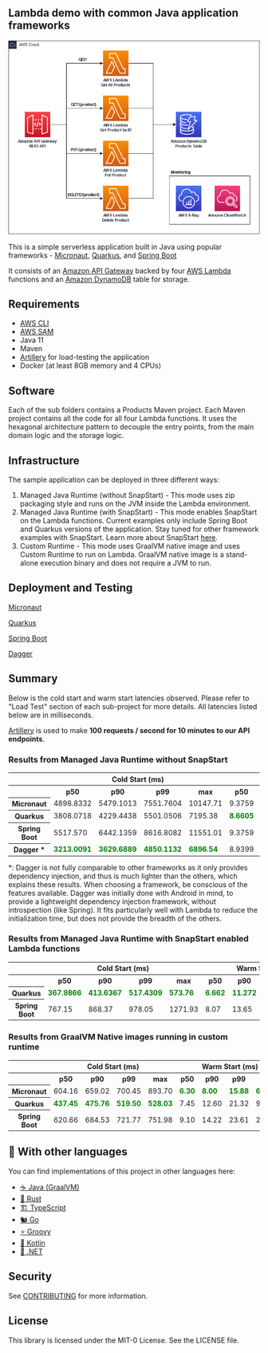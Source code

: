 ## Lambda demo with common Java application frameworks

<p align="center">
  <img src="imgs/diagram.jpg" alt="Architecture diagram"/>
</p>

This is a simple serverless application built in Java using popular frameworks - [Micronaut](https://micronaut.io/), [Quarkus](https://quarkus.io/), and [Spring Boot](https://spring.io/projects/spring-boot)

It consists of an [Amazon API Gateway](https://aws.amazon.com/api-gateway/) backed by four [AWS Lambda](https://aws.amazon.com/lambda/)
functions and an [Amazon DynamoDB](https://aws.amazon.com/dynamodb/) table for storage.

## Requirements

- [AWS CLI](https://aws.amazon.com/cli/)
- [AWS SAM](https://aws.amazon.com/serverless/sam/)
- Java 11
- Maven
- [Artillery](https://www.artillery.io/) for load-testing the application
- Docker (at least 8GB memory and 4 CPUs)

## Software

Each of the sub folders contains a Products Maven project. Each Maven project contains all the code for all four
Lambda functions. It uses the hexagonal architecture pattern to decouple the entry points, from the main domain logic
and the storage logic.

## Infrastructure

The sample application can be deployed in three different ways:
1. Managed Java Runtime (without SnapStart) - This mode uses zip packaging style and runs on the JVM inside the Lambda environment.
2. Managed Java Runtime (with SnapStart) - This mode enables SnapStart on the Lambda functions. Current examples only include Spring Boot and Quarkus versions of the application.
Stay tuned for other framework examples with SnapStart. Learn more about SnapStart [here](https://docs.aws.amazon.com/lambda/latest/dg/snapstart.html).
3. Custom Runtime - This mode uses GraalVM native image and uses Custom Runtime to run on Lambda. 
   GraalVM native image is a stand-alone execution binary and does not require a JVM to run.

## Deployment and Testing

[Micronaut](micronaut)

[Quarkus](quarkus)

[Spring Boot](springboot)

[Dagger](dagger)

## Summary
Below is the cold start and warm start latencies observed. Please refer to "Load Test" section of each sub-project for more details.
All latencies listed below are in milliseconds.

[Artillery](https://www.artillery.io/) is used to make **100 requests / second for 10 minutes to our API endpoints**.

### Results from Managed Java Runtime without SnapStart

<table class="table-bordered">
        <tr>
            <th colspan="1" style="horizontal-align : middle;text-align:center;"></th>
            <th colspan="4" style="horizontal-align : middle;text-align:center;">Cold Start (ms)</th>
            <th colspan="4" style="horizontal-align : middle;text-align:center;">Warm Start (ms)</th>           
        </tr>
        <tr>
            <th></th>
            <th scope="col">p50</th>
            <th scope="col">p90</th>
            <th scope="col">p99</th>
            <th scope="col">max</th>
            <th scope="col">p50</th>
            <th scope="col">p90</th>
            <th scope="col">p99</th>
            <th scope="col">max</th>
        </tr>        
        <tr>
            <th>Micronaut</th>
            <td>4898.8332</td>
            <td>5479.1013</td>
            <td>7551.7604</td>
            <td>10147.71</td>
            <td>9.3759</td>
            <td>17.1385</td>
            <td>42.356</td>
            <td>531.75</td>
        </tr>
        <tr>
            <th>Quarkus</th>
            <td>3808.0718</td>
            <td>4229.4438</td>
            <td>5501.0506</td>
            <td>7195.38</td>
            <td><b style="color: green">8.6605</b></td>
            <td><b style="color: green">15.3362</b></td>
            <td><b style="color: green">38.5082</b></td>
            <td>375.65</td>
        </tr>
        <tr>
            <th>Spring Boot</th>
            <td>5517.570</td>
            <td>6442.1359</td>
            <td>8616.8082</td>
            <td>11551.01</td>
            <td>9.3759</td>
            <td>16.8686</td>
            <td>40.3863</td>
            <td>319.69</td>
        </tr>
        <tr>
            <th>Dagger *</th>
            <td><b style="color: green">3213.0091</b></td>
            <td><b style="color: green">3629.6889</b></td>
            <td><b style="color: green">4850.1132</b></td>
            <td><b style="color: green">6896.54</b></td>
            <td>8.9399</td>
            <td>16.3415</td>
            <td>40.3863</td>
            <td><b style="color: green">292.2</b></td>
        </tr>
</table>
*: Dagger is not fully comparable to other frameworks as it only provides dependency injection, and thus is much lighter than the others, which explains these results.
When choosing a framework, be conscious of the features available. Dagger was initially done with Android in mind, to provide a lightweight dependency injection framework, without introspection (like Spring). 
It fits particularly well with Lambda to reduce the initialization time, but does not provide the breadth of the others.

### Results from Managed Java Runtime with SnapStart enabled Lambda functions

<table class="table-bordered">
        <tr>
            <th colspan="1" style="horizontal-align : middle;text-align:center;"></th>
            <th colspan="4" style="horizontal-align : middle;text-align:center;">Cold Start (ms)</th>
            <th colspan="4" style="horizontal-align : middle;text-align:center;">Warm Start (ms)</th>           
        </tr>
        <tr>
            <th></th>
            <th scope="col">p50</th>
            <th scope="col">p90</th>
            <th scope="col">p99</th>
            <th scope="col">max</th>
            <th scope="col">p50</th>
            <th scope="col">p90</th>
            <th scope="col">p99</th>
            <th scope="col">max</th>
        </tr>
        <tr>
            <th>Quarkus</th>
            <td><b style="color: green">367.9866</b></td>
            <td><b style="color: green">413.6367</b></td>
            <td><b style="color: green">517.4309</b></td>
            <td><b style="color: green">573.76</b></td>
            <td><b style="color: green">6.662</b></td>
            <td><b style="color: green">11.272</b></td>
            <td><b style="color: green">21.6653</b></td>
            <td>228.24</td>
        </tr>
        <tr>
            <th>Spring Boot</th>
            <td>767.15</td>
            <td>868.37</td>
            <td>978.05</td>
            <td>1271.93</td>
            <td>8.07</td>
            <td>13.65</td>
            <td>28.41</td>
            <td><b style="color: green">226.37</b></td>
        </tr>
</table>


### Results from GraalVM Native images running in custom runtime

<table class="table-bordered">
        <tr>
            <th colspan="1" style="horizontal-align : middle;text-align:center;"></th>
            <th colspan="4" style="horizontal-align : middle;text-align:center;">Cold Start (ms)</th>
            <th colspan="4" style="horizontal-align : middle;text-align:center;">Warm Start (ms)</th>           
        </tr>
        <tr>
            <th></th>
            <th scope="col">p50</th>
            <th scope="col">p90</th>
            <th scope="col">p99</th>
            <th scope="col">max</th>
            <th scope="col">p50</th>
            <th scope="col">p90</th>
            <th scope="col">p99</th>
            <th scope="col">max</th>
        </tr>        
        <tr>
            <th>Micronaut</th>
            <td>604.16</td>
            <td>659.02</td>
            <td>700.45</td>
            <td>893.70</td>
            <td><b style="color: green">6.30</b></td>
            <td><b style="color: green">8.00</b></td>
            <td><b style="color: green">15.88</b></td>
            <td><b style="color: green">69.9</b></td>
        </tr>
        <tr>
            <th>Quarkus</th>
            <td><b style="color: green">437.45</b></td>
            <td><b style="color: green">475.76</b></td>
            <td><b style="color: green">519.50</b></td>
            <td><b style="color: green">528.03</b></td>
            <td>7.45</td>
            <td>12.60</td>
            <td>21.32</td>
            <td>93.45</td>
        </tr>
        <tr>
            <th>Spring Boot</th>
            <td>620.66</td>
            <td>684.53</td>
            <td>721.77</td>
            <td>751.98</td>
            <td>9.10</td>
            <td>14.22</td>
            <td>23.61</td>
            <td>259.16</td>
        </tr>
</table>

## 👀 With other languages

You can find implementations of this project in other languages here:

* [☕ Java (GraalVM)](https://github.com/aws-samples/serverless-graalvm-demo)
* [🦀 Rust](https://github.com/aws-samples/serverless-rust-demo)
* [🏗️ TypeScript](https://github.com/aws-samples/serverless-typescript-demo)
* [🐿️ Go](https://github.com/aws-samples/serverless-go-demo)
* [⭐ Groovy](https://github.com/aws-samples/serverless-groovy-demo)
* [🤖 Kotlin](https://github.com/aws-samples/serverless-kotlin-demo)
* [🥅 .NET](https://github.com/aws-samples/serverless-dotnet-demo)

## Security

See [CONTRIBUTING](CONTRIBUTING.md#security-issue-notifications) for more information.

## License

This library is licensed under the MIT-0 License. See the LICENSE file.
